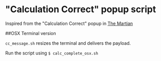 # "Calculation Correct" popup script

Inspired from the "Calculation Correct" popup in [The Martian](https://en.wikipedia.org/wiki/The_Martian_%28film%29)

##OSX Terminal version

`cc_message.sh` resizes the terminal and delivers the payload.

Run the script using `$ calc_complete_osx.sh`